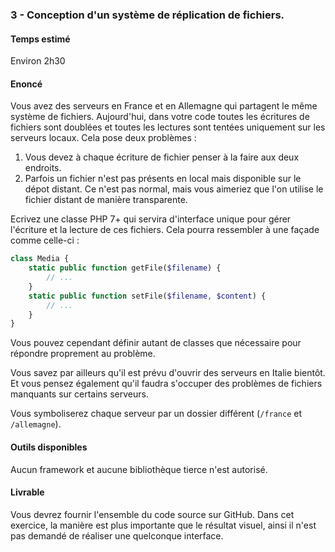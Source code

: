 ### 3 - Conception d'un système de réplication de fichiers.

#### Temps estimé

Environ 2h30

#### Enoncé

Vous avez des serveurs en France et en Allemagne qui partagent le même système de fichiers. Aujourd'hui, dans votre code toutes les écritures de fichiers sont doublées et toutes les lectures sont tentées uniquement sur les serveurs locaux. Cela pose deux problèmes :
1. Vous devez à chaque écriture de fichier penser à la faire aux deux endroits.
2. Parfois un fichier n'est pas présents en local mais disponible sur le dépot distant. Ce n'est pas normal, mais vous aimeriez que l'on utilise le fichier distant de manière transparente.

Ecrivez une classe PHP 7+ qui servira d'interface unique pour gérer l'écriture et la lecture de ces fichiers. Cela pourra ressembler à une façade comme celle-ci :

```php
class Media {
    static public function getFile($filename) {
        // ...
    }
    static public function setFile($filename, $content) {
        // ...
    }
}
```

Vous pouvez cependant définir autant de classes que nécessaire pour répondre proprement au problème.

Vous savez par ailleurs qu'il est prévu d'ouvrir des serveurs en Italie bientôt. Et vous pensez également qu'il faudra s'occuper des problèmes de fichiers manquants sur certains serveurs.

Vous symboliserez chaque serveur par un dossier différent (`/france` et `/allemagne`).

#### Outils disponibles

Aucun framework et aucune bibliothèque tierce n'est autorisé.

#### Livrable

Vous devrez fournir l'ensemble du code source sur GitHub. Dans cet exercice, la manière est plus importante que le résultat visuel, ainsi il n'est pas demandé de réaliser une quelconque interface.